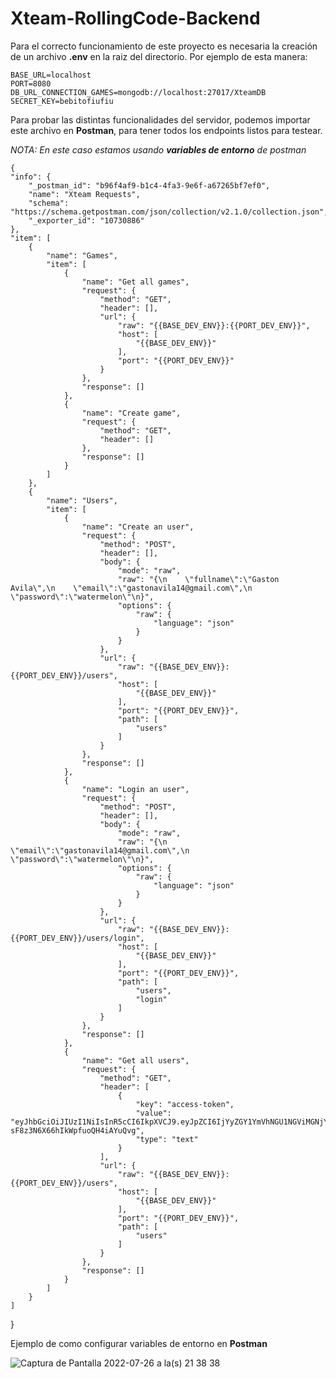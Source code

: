 # Xteam-RollingCode-Backend

Para el correcto funcionamiento de este proyecto es necesaria la creación de un archivo **.env** en la raiz del directorio. Por ejemplo de esta manera:

    BASE_URL=localhost
    PORT=8080
    DB_URL_CONNECTION_GAMES=mongodb://localhost:27017/XteamDB
    SECRET_KEY=bebitofiufiu

Para probar las distintas funcionalidades del servidor, podemos importar este archivo en **Postman**, para tener todos los endpoints listos para testear. 

*NOTA:  En este caso estamos usando **variables de entorno** de postman*

    {
	"info": {
		"_postman_id": "b96f4af9-b1c4-4fa3-9e6f-a67265bf7ef0",
		"name": "Xteam Requests",
		"schema": "https://schema.getpostman.com/json/collection/v2.1.0/collection.json",
		"_exporter_id": "10730886"
	},
	"item": [
		{
			"name": "Games",
			"item": [
				{
					"name": "Get all games",
					"request": {
						"method": "GET",
						"header": [],
						"url": {
							"raw": "{{BASE_DEV_ENV}}:{{PORT_DEV_ENV}}",
							"host": [
								"{{BASE_DEV_ENV}}"
							],
							"port": "{{PORT_DEV_ENV}}"
						}
					},
					"response": []
				},
				{
					"name": "Create game",
					"request": {
						"method": "GET",
						"header": []
					},
					"response": []
				}
			]
		},
		{
			"name": "Users",
			"item": [
				{
					"name": "Create an user",
					"request": {
						"method": "POST",
						"header": [],
						"body": {
							"mode": "raw",
							"raw": "{\n    \"fullname\":\"Gaston Avila\",\n    \"email\":\"gastonavila14@gmail.com\",\n    \"password\":\"watermelon\"\n}",
							"options": {
								"raw": {
									"language": "json"
								}
							}
						},
						"url": {
							"raw": "{{BASE_DEV_ENV}}:{{PORT_DEV_ENV}}/users",
							"host": [
								"{{BASE_DEV_ENV}}"
							],
							"port": "{{PORT_DEV_ENV}}",
							"path": [
								"users"
							]
						}
					},
					"response": []
				},
				{
					"name": "Login an user",
					"request": {
						"method": "POST",
						"header": [],
						"body": {
							"mode": "raw",
							"raw": "{\n    \"email\":\"gastonavila14@gmail.com\",\n    \"password\":\"watermelon\"\n}",
							"options": {
								"raw": {
									"language": "json"
								}
							}
						},
						"url": {
							"raw": "{{BASE_DEV_ENV}}:{{PORT_DEV_ENV}}/users/login",
							"host": [
								"{{BASE_DEV_ENV}}"
							],
							"port": "{{PORT_DEV_ENV}}",
							"path": [
								"users",
								"login"
							]
						}
					},
					"response": []
				},
				{
					"name": "Get all users",
					"request": {
						"method": "GET",
						"header": [
							{
								"key": "access-token",
								"value": "eyJhbGciOiJIUzI1NiIsInR5cCI6IkpXVCJ9.eyJpZCI6IjYyZGY1YmVhNGU1NGViMGNjYzRhZmY0YiIsImVtYWlsIjoiZ2FzdG9uYXZpbGExNEBnbWFpbC5jb20iLCJpYXQiOjE2NTg5MTg4OTYsImV4cCI6MTY1ODk1NDg5Nn0.XCEeBzdVIMcplE-sF8z3N6X66hIkWpfuoQH4iAYuQvg",
								"type": "text"
							}
						],
						"url": {
							"raw": "{{BASE_DEV_ENV}}:{{PORT_DEV_ENV}}/users",
							"host": [
								"{{BASE_DEV_ENV}}"
							],
							"port": "{{PORT_DEV_ENV}}",
							"path": [
								"users"
							]
						}
					},
					"response": []
				}
			]
		}
	]
}

Ejemplo de como configurar variables de entorno en **Postman**

![Captura de Pantalla 2022-07-26 a la(s) 21 38 38](https://user-images.githubusercontent.com/24501982/181136240-cbb31300-f2d5-4030-bbf5-9d843a8febf1.png)

